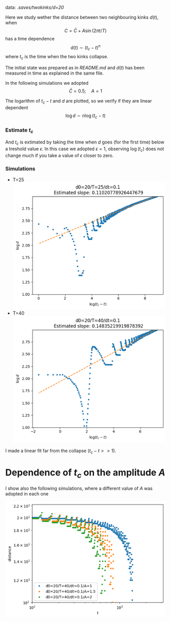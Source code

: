 data: _.saves/twokinks/d=20_

Here we study wether the distance between two neighbouring kinks $d(t)$, when
$$C=\bar{C}+A\sin(2\pi t/T)$$
has a time dependence
$$d(t)\sim (t_c-t)^n$$
where $t_c$ is the time when the two kinks collapse.

The initial state was prepared as in _README.md_ and $d(t)$ has been measured in time as explained in the same file.

In the following simulations we adopted
$$\bar{C}=0.5;\quad A=1$$

The logarithm of $t_c-t$ and $d$ are plotted, so we verify if they are linear dependent
$$\log d \sim n\log(t_c-t)$$

### Estimate $t_c$

And $t_c$ is extimated by taking the time when $d$ goes (for the first time) below a treshold value $\epsilon$. In this case we adopted $\epsilon=1$, observing $\log(t_c)$ does not change much if you take a value of $\epsilon$ closer to zero.

### Simulations

- T=25
![](../1D%20accelerate%20kinks/d0=20/varying_T/tc-t/T=25.png?raw=true)
- T=40
![](../1D%20accelerate%20kinks/d0=20/varying_T/tc-t/T=40.png?raw=true)


I made a linear fit far from the collapse ($t_c-t >> 1$).

# Dependence of $t_c$ on the amplitude $A$
I show also the following simulations, where a different value of $A$ was adopted in each one

![](../1D%20accelerate%20kinks/d0=20/varying_A/loglog.png?raw=true)